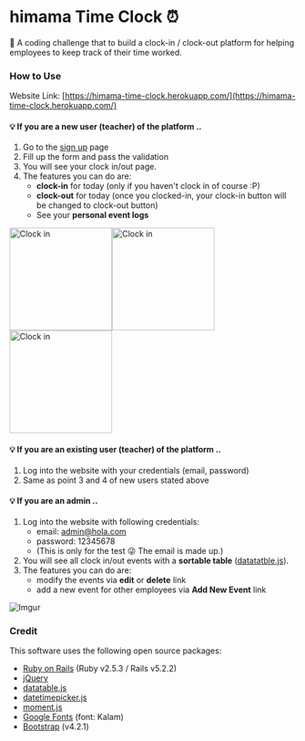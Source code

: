 # himama Time Clock ⏰

🚀 A coding challenge that to build a clock-in / clock-out platform for helping employees to keep track of their time worked.

### How to Use

Website Link: [https://himama-time-clock.herokuapp.com/](https://himama-time-clock.herokuapp.com/)

#### 💡 If you are a new user (teacher) of the platform ..

1. Go to the [sign up](https://himama-time-clock.herokuapp.com/users/sign_up) page
2. Fill up the form and pass the validation
3. You will see your clock in/out page.
4. The features you can do are:
   * **clock-in** for today (only if you haven't clock in of course :P)
   * **clock-out** for today (once you clocked-in, your clock-in button will be changed to clock-out button)
   * See your **personal event logs**

<img src="https://i.imgur.com/Yrhwu8a.png" alt="Clock in" height="180"/><img src="https://i.imgur.com/90WODVt.png" alt="Clock in" height="180"/><img src="https://i.imgur.com/LDDnTyN.png" alt="Clock in" height="180"/>

#### 💡 If you are an existing user (teacher) of the platform ..

1. Log into the website with your credentials (email, password)
2. Same as point 3 and 4 of new users stated above

#### 💡 If you are an admin ..

1. Log into the website with following credentials:
   * email: admin@hola.com
   * password: 12345678
   *  (This is only for the test 😜 The email is made up.)
2. You will see all clock in/out events with a **sortable table** ([datatatble.js](https://xdsoft.net/jqplugins/datetimepicker/)).
3. The features you can do are:
   * modify the events via **edit** or **delete** link
   * add a new event for other employees via **Add New Event** link

![Imgur](https://i.imgur.com/5XcJEzN.png)

### Credit

This software uses the following open source packages:

* [Ruby on Rails](https://rubyonrails.org/) (Ruby v2.5.3 / Rails v5.2.2)
* [jQuery](https://jquery.com/)
* [datatable.js](https://datatables.net/)
* [datetimepicker.js](https://xdsoft.net/jqplugins/datetimepicker/)
* [moment.js](https://momentjs.com/)
* [Google Fonts](https://fonts.google.com/) (font: Kalam)
* [Bootstrap](https://getbootstrap.com/) (v4.2.1)
